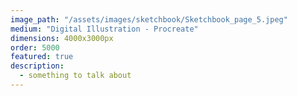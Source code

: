 ```yaml
---
image_path: "/assets/images/sketchbook/Sketchbook_page_5.jpeg"
medium: "Digital Illustration - Procreate"
dimensions: 4000x3000px 
order: 5000
featured: true
description:
  - something to talk about 
---
```


